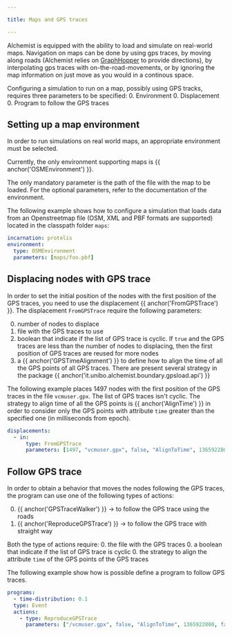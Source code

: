 ```yaml
---

title: Maps and GPS traces

---
```


Alchemist is equipped with the ability to load and simulate on real-world maps.
Navigation on maps can be done by using gps traces,
by moving along roads (Alchemist relies on [GraphHopper](https://www.graphhopper.com/) to provide directions),
by interpolating gps traces with on-the-road-movements,
or by ignoring the map information on just move as you would in a continous space.

Configuring a simulation to run on a map, possibly using GPS tracks, requires three parameters to be specified:
0. Environment
0. Displacement
0. Program to follow the GPS traces

## Setting up a map environment

In order to run simulations on real world maps, an appropriate environment must be selected.

Currently, the only environment supporting maps is {{ anchor('OSMEnvironment') }}. 

The only mandatory parameter is the path of the file with the map to be loaded.
For the optional parameters, refer to the documentation of the environment.

The following example shows how to configure a simulation that loads data from an Openstreetmap file 
(OSM, XML and PBF formats are supported) located in the classpath folder `maps`:

```yaml
incarnation: protelis
environment:
  type: OSMEnvironment
  parameters: [maps/foo.pbf]
```

## Displacing nodes with GPS trace

In order to set the initial position of the nodes with the first position of the GPS traces,
you need to use the displacement {{ anchor('FromGPSTrace') }}. 
The displacement `FromGPSTrace` require the following parameters:

0. number of nodes to displace
0. file with the GPS traces to use
0. boolean that indicate if the list of GPS trace is cyclic.
   If `true` and the GPS traces are less than the number of nodes to displacing,
   then the first position of GPS traces are reused for more nodes
0. a {{ anchor('GPSTimeAlignment') }} to define how to align the time of all the GPS points of all GPS traces. 
    There are present several strategy in the package {{ anchor('it.unibo.alchemist.boundary.gpsload.api') }}

The following example places 1497 nodes with the first position of the GPS traces in the file `vcmuser.gpx`.
The list of GPS traces isn't cyclic.
The strategy to align time of all the GPS points is {{ anchor('AlignTime') }}
in order to consider only the GPS points with attribute `time` greater than the specified one
(in milliseconds from epoch).

```yaml
displacements:
  - in:
      type: FromGPSTrace
      parameters: [1497, "vcmuser.gpx", false, "AlignToTime", 1365922800, false, false]
```

## Follow GPS trace

In order to obtain a behavior that moves the nodes following the GPS traces, the program can use one of the
following types of actions:

0. {{ anchor('GPSTraceWalker') }} -> to follow the GPS trace using the roads
0. {{ anchor('ReproduceGPSTrace') }} -> to follow the GPS trace with straight way

Both the type of actions require:
 0. the file with the GPS traces
 0. a boolean that indicate if the list of GPS trace is cyclic
 0. the strategy to align the attribute `time` of the GPS points of the GPS traces

The following example show how is possible define a program to follow GPS traces.

```yaml
programs:
  - time-distribution: 0.1
  type: Event
  actions:
    - type: ReproduceGPSTrace
      parameters: ["/vcmuser.gpx", false, "AlignToTime", 1365922800, false, false]
```
